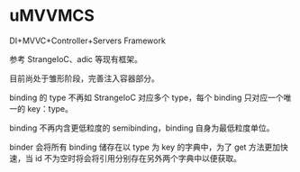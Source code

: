 # uMVVMCS
DI+MVVC+Controller+Servers Framework

参考 StrangeIoC、adic 等现有框架。

目前尚处于雏形阶段，完善注入容器部分。

binding 的 type 不再如 StrangeIoC 对应多个 type，每个 binding 只对应一个唯一的 key：type。

binding 不再内含更低粒度的 semibinding，binding 自身为最低粒度单位。

binder 会将所有 binding 储存在以 type 为 key 的字典中，为了 get 方法更加快速，当 id 不为空时将会将引用分别存在另外两个字典中以便获取。

